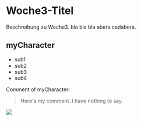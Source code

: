 # Woche3-Titel

Beschreibung zu Woche3.
bla bla bla abera cadabera.

## myCharacter

* sub1
* sub2
* sub3
* sub4

Comment of myCharacter:
> Here's my comment.
> I have nothing to say.

<img src="https://cdn.pixabay.com/photo/2015/06/08/15/02/pug-801826_960_720.jpg"/>
